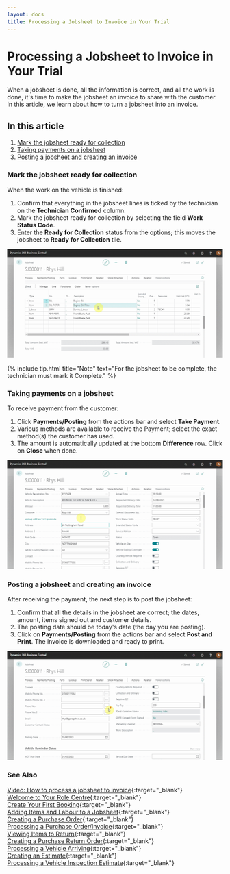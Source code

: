 ```yaml
---
layout: docs
title: Processing a Jobsheet to Invoice in Your Trial
---
```


# Processing a Jobsheet to Invoice in Your Trial

When a jobsheet is done, all the information is correct, and all the work is done, it's time to make the jobsheet an invoice to share with the customer. In this article, we learn about how to turn a jobsheet into an invoice.

## In this article

1. [Mark the jobsheet ready for collection](#mark-the-jobsheet-ready-for-collection)
2. [Taking payments on a jobsheet](#taking-payments-on-a-jobsheet)
3. [Posting a jobsheet and creating an invoice](#posting-a-jobsheet-and-creating-an-invoice)

### Mark the jobsheet ready for collection
When the work on the vehicle is finished:
1. Confirm that everything in the jobsheet lines is ticked by the technician on the **Technician Confirmed** column. 
2. Mark the jobsheet ready for collection by selecting the field **Work Status Code**.
3. Enter the **Ready for Collection** status from the options; this moves the jobsheet to **Ready for Collection** tile.

![](media/garagehive-trial-processing-a-jobsheet-to-invoice1.gif)

{% include tip.html title="Note" text="For the jobsheet to be complete, the technician must mark it Complete." %}

### Taking payments on a jobsheet
To receive payment from the customer:
1. Click **Payments/Posting** from the actions bar and select **Take Payment**. 
2. Various methods are available to receive the Payment; select the exact method(s) the customer has used.
3. The amount is automatically updated at the bottom **Difference** row. Click on **Close** when done. 

![](media/garagehive-trial-processing-a-jobsheet-to-invoice2.gif)

### Posting a jobsheet and creating an invoice
After receiving the payment, the next step is to post the jobsheet:
1. Confirm that all the details in the jobsheet are correct; the dates, amount, items signed out and customer details.
2. The posting date should be today's date (the day you are posting).
3. Click on **Payments/Posting** from the actions bar and select **Post and Print**. The invoice is downloaded and ready to print.

![](media/garagehive-trial-processing-a-jobsheet-to-invoice3.gif) 


### **See Also**

[Video: How to process a jobsheet to invoice](https://www.youtube.com/watch?v=SdgMs_uS9Y0&t=62s){:target="_blank"} \
[Welcome to Your Role Centre](garagehive-trial-welcome-to-the-role-centre.html){:target="_blank"} \
[Create Your First Booking](garagehive-trial-creating-your-first-booking.html){:target="_blank"} \
[Adding Items and Labour to a Jobsheet](garagehive-trial-adding-items-and-labour-to-a-jobsheet.html){:target="_blank"} \
[Creating a Purchase Order](garagehive-trial-creating-a-purchase-order.html){:target="_blank"} \
[Processing a Purchase Order/Invoice](garagehive-trial-processing-a-purchase-order.html){:target="_blank"} \
[Viewing Items to Return](garagehive-trial-viewing-items-to-return.html){:target="_blank"} \
[Creating a Purchase Return Order](garagehive-trial-creating-a-purchase-return-order.html){:target="_blank"} \
[Processing a Vehicle Arriving](garagehive-trial-processing-a-vehicle-arriving.html){:target="_blank"} \
[Creating an Estimate](garagehive-trial-creating-an-estimate.html){:target="_blank"} \
[Processing a Vehicle Inspection Estimate](garagehive-trial-processing-a-vehicle-inspection-estimate.html){:target="_blank"}